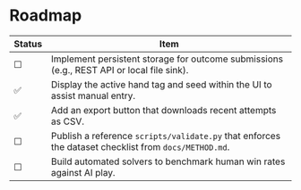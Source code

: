 # Roadmap

| Status | Item |
| --- | --- |
| ☐ | Implement persistent storage for outcome submissions (e.g., REST API or local file sink). |
| ✅ | Display the active hand tag and seed within the UI to assist manual entry. |
| ✅ | Add an export button that downloads recent attempts as CSV. |
| ☐ | Publish a reference `scripts/validate.py` that enforces the dataset checklist from `docs/METHOD.md`. |
| ☐ | Build automated solvers to benchmark human win rates against AI play. |
